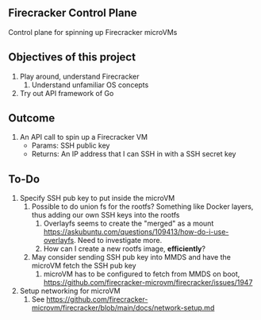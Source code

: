 ## Firecracker Control Plane

Control plane for spinning up Firecracker microVMs

## Objectives of this project
1. Play around, understand Firecracker
   1. Understand unfamiliar OS concepts
2. Try out API framework of Go

## Outcome
1. An API call to spin up a Firecracker VM
   - Params: SSH public key
   - Returns: An IP address that I can SSH in with a SSH secret key
## To-Do

1. Specify SSH pub key to put inside the microVM
   1. Possible to do union fs for the rootfs? Something like Docker layers, thus adding our own SSH keys into the rootfs
      1. Overlayfs seems to create the "merged" as a mount https://askubuntu.com/questions/109413/how-do-i-use-overlayfs. Need to investigate more.
      2. How can I create a new rootfs image, **efficiently**?
   2. May consider sending SSH pub key into MMDS and have the microVM fetch the SSH pub key
      1. microVM has to be configured to fetch from MMDS on boot, https://github.com/firecracker-microvm/firecracker/issues/1947
2. Setup networking for microVM
   1. See https://github.com/firecracker-microvm/firecracker/blob/main/docs/network-setup.md